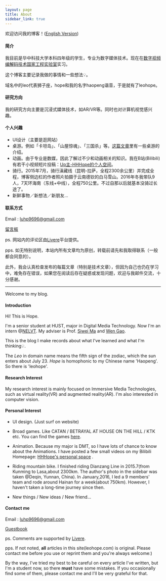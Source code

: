 ```yaml
---
layout: page
title: About
sidebar_link: true
---
```


欢迎访问我的博客！([English Version]((#1)))

#### 简介

我目前是华中科技大学本科四年级的学生，专业为数字媒体技术。现在在[数字视频编解码技术国家工程实验室](http://idm.pku.edu.cn/)实习。

这个博客主要记录我做的事情和一些想法💡。

域名中的leo代表狮子座，hope和我的名字haopeng谐音，于是就有了leohope。

#### 研究方向

我的研究方向主要是沉浸式媒体技术，如AR/VR等。同时也对计算机视觉感兴趣。

#### 个人兴趣

- UI设计（主要是逛网站）
- 桌游。例如「卡坦岛」、「山屋惊魂」、「三国杀」等。[这篇文章](http://leohope.com/%E7%8E%A9%E6%B8%B8%E6%88%8F/2017/07/05/boardgames/)里有一些桌游的介绍。
- 动画。由于专业是数媒，因此了解过不少和动画相关的知识。我在B站(Bilibili)有若干小视频短片投稿：[Up主-HHHope的个人空间](https://space.bilibili.com/13758485#!/)。
- 骑行。2015年7月，骑行滇藏线（昆明-拉萨，全程2300余公里）并完成全程，博客侧边栏的作者照片拍摄于云南德钦的白马雪山。2016年冬我带队9人，7天环海南（东线+中线），全程750公里。不过自那以后就基本没骑过长途了。
- 新鲜事物／新想法／新朋友...

#### 联系方式

Email : luhp9696@gmail.com

[留言板](http://leohope.com/2016/12/01/Guestbook/)

ps. 网站内的评论区由[Livere](https://livere.com/)平台提供。

pps. 如无特别说明，本站内所有文章均为原创，转载前请先和我取得联系（一般都会同意的）。

此外，我会认真检查发布的每篇文章（特别是技术文章），但因为自己也仍在学习中，难免存在错误，如果您在阅读后存在疑惑或发现问题，欢迎与我邮件交流，十分感谢。

---

<div id="1"></div>

Welcome to my blog.

#### Introduction

Hi! This is Hope. 

I'm a senior student at HUST, major in Digital Media Technology. Now I'm an intern @[NELVT](http://idm.pku.edu.cn/). My adviser is Prof. [Siwei Ma](http://scholar.pku.edu.cn/siweima/bio) and [Wen Gao](http://www.jdl.ac.cn/htm-gaowen/).

This is the blog I make records about what I've learned and what I'm thinking💡.

The *Leo* in domain name means the fifth sign of the zodiac, which the sun enters about July 23. *Hope* is homophonic to my Chinese name 'Haopeng'. So there is 'leohope'.

#### Research Interest

My research interest is mainly focused on Immersive Media Technologies, such as virtual reality(VR) and augmented reality(AR). I'm also interested in computer vision.

#### Personal Interest

* UI design. (Just surf on website)


* Broad games. Like CATAN / BETRAYAL AT HOUSE ON THE HILL / KTK etc. You can find the games [here](http://leohope.com/%E7%8E%A9%E6%B8%B8%E6%88%8F/2017/07/05/boardgames/).
* Animation. Because my major is DMT, so I have lots of chance to know about the Animations. I have posted a few small videos on my Bilibili Homepage:  [HHHope's personal space](https://space.bilibili.com/13758485#!/ ) .
* Riding mountain bike. I finished riding Dianzang Line in 2015.7(from Kunming to Lasa,about 2300km. The author's photo in the sidebar was taken @Deqin, Yunnan, China). In January,2016, I led a 9 members' team and rode around Hainan for a week(about 750km). However, I haven't taken a long-time journey since then.
* New things / New ideas / New friend...



#### Contact me

Email : luhp9696@gmail.com

[Guestbook](http://leohope.com/2016/12/01/Guestbook/)

ps. Comments are supported by [Livere](https://livere.com/). 

pps. If not noted, **all** articles in this site(leohope.com) is original. Please contact me before you use or reprint them and you're always welcome:) 

By the way, I've tried my best to be careful on every article I've written, but I'm a student now, so there **must** have some mistakes. If you occasionally find some of them, please contact me and I'll be very grateful for  that.

